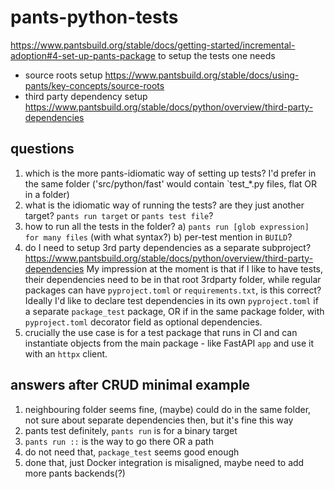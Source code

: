 # pants-python-tests

<https://www.pantsbuild.org/stable/docs/getting-started/incremental-adoption#4-set-up-pants-package>
to setup the tests one needs

- source roots setup <https://www.pantsbuild.org/stable/docs/using-pants/key-concepts/source-roots>
- third party dependency setup <https://www.pantsbuild.org/stable/docs/python/overview/third-party-dependencies>

## questions

1. which is the more pants-idiomatic way of setting up tests? I'd prefer in the same folder ('src/python/fast' would contain `test_*.py files, flat OR in a folder)
2. what is the idiomatic way of running the tests? are they just another target? `pants run target` or `pants test file`?
3. how to run all the tests in the folder? a) `pants run [glob expression] for many files` (with what syntax?) b) per-test mention in `BUILD`?
4. do I need to setup 3rd party dependencies as a separate subproject? <https://www.pantsbuild.org/stable/docs/python/overview/third-party-dependencies> My impression at the moment is that if I like to have tests, their dependencies need to be in that root 3rdparty folder, while regular packages can have `pyproject.toml` or `requirements.txt`, is this correct? Ideally I'd like to declare test dependencies in its own `pyproject.toml` if a separate `package_test` package, OR if in the same package folder, with `pyproject.toml` decorator field as optional dependencies.
5. crucially the use case is for a test package that runs in CI and can instantiate objects from the main package - like FastAPI `app` and use it with an `httpx` client.

## answers after CRUD minimal example

1. neighbouring folder seems fine, (maybe) could do in the same folder, not sure about separate dependencies then, but it's fine this way
2. pants test definitely, `pants run` is for a binary target
3. `pants run ::` is the way to go there OR a path
4. do not need that, `package_test` seems good enough
5. done that, just Docker integration is misaligned, maybe need to add more pants backends(?)
